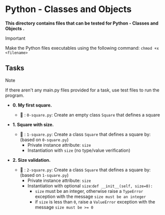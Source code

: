 # Python - Classes and Objects

**This directory contains files that can be tested for Python - Classes and Objects .**

> [!IMPORTANT]
> Make the Python files executables using the following command:
> `chmod +x <filename>`


## Tasks

> [!NOTE]
> If there aren't any main.py files provided for a task, use test files to run the program.


- **0. My first square.**

   - :file_folder: : `0-square.py`: Create an empty class `Square` that defines a square

- **1. Square with size.**

   - :file_folder: : `1-square.py`: Create a class `Square` that defines a square by: (based on `0-square.py`)
      - Private instance attribute: `size`
      - Instantiation with `size` (no type/value verification)
- **2. Size validation.**

   - :file_folder: : `2-square.py`: Create a class `Square` that defines a square by: (based on `1-square.py`)
      - Private instance attribute: `size`
      - Instantiation with optional `size`:`def __init__(self, size=0):`
         - `size` must be an integer, otherwise raise a `TypeError` exception with the message `size must be an integer`
         - if `size` is less than `0`, raise a `ValueError` exception with the message `size must be >= 0`
